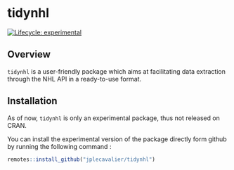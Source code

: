 
<!-- README.md is generated from README.Rmd. Please edit that file -->

# tidynhl

<!-- badges: start -->

[![Lifecycle:
experimental](https://img.shields.io/badge/lifecycle-experimental-orange.svg)](https://www.tidyverse.org/lifecycle/#experimental)
<!-- badges: end -->

## Overview

`tidynhl` is a user-friendly package which aims at facilitating data
extraction through the NHL API in a ready-to-use format.

## Installation

As of now, `tidynhl` is only an experimental package, thus not released
on CRAN.

You can install the experimental version of the package directly form
github by running the following command :

``` r
remotes::install_github("jplecavalier/tidynhl")
```
